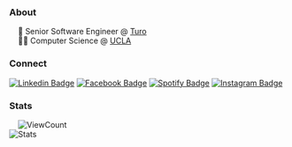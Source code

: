 ### About
&nbsp;&nbsp;&nbsp;&nbsp;🚙 Senior Software Engineer @ [Turo](https://www.turo.com) <br/>
&nbsp;&nbsp;&nbsp;&nbsp;👨‍💻 Computer Science @ [UCLA](https://www.ucla.edu)

### Connect
[![Linkedin Badge](https://img.shields.io/badge/-LinkedIn-blue?style=flat-square&logo=Linkedin&logoColor=white&link=https://www.linkedin.com/in/nwtsai/)](https://www.linkedin.com/in/nwtsai)
[![Facebook  Badge](https://img.shields.io/badge/Facebook-%231877F2.svg?&style=flat-square&logo=facebook&logoColor=white)](https://facebook.com/nathanwtsai)
[![Spotify Badge](https://img.shields.io/badge/Spotify-%231ED760.svg?&style=flat-square&logo=spotify&logoColor=white)](https://open.spotify.com/user/1215527424?si=SnJMSWgcRu6sxHttvSj5wQ)
[![Instagram Badge](https://img.shields.io/badge/Instagram.svg?&style=flat-square&logo=instagram&logoColor=white)](https://open.spotify.com/user/1215527424?si=SnJMSWgcRu6sxHttvSj5wQ)

### Stats
&nbsp;&nbsp;&nbsp;&nbsp;![ViewCount](https://views.whatilearened.today/views/github/nwtsai/Thomas-George-T.svg?cache=remove) <br/>
![Stats](https://github-readme-stats.vercel.app/api?username=nwtsai&count_private=true&show_icons=true&hide=prs,issues,contribs&hide_title=true&hide_border=true&hide_rank=true)
